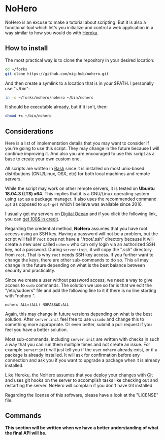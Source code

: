 NoHero
======

NoHero is an excuse to make a tutorial about scripting. But it is also a functional tool which let's you initialize and control a web application in a way similar to how you would do with [Heroku](https://www.heroku.com).

How to install
--------------

The most practical way is to clone the repository in your desired location:

```bash
cd ~/forks
git clone https://github.com/mig-hub/nohero.git
```

And then create a symlink to a location that is in your $PATH. I personally use "~/bin":

```bash
ln -s ~/forks/nohero/nohero ~/bin/nohero
```

It should be executable already, but if it isn't, then:

```bash
chmod +x ~/bin/nohero
```

Considerations
--------------

Here is a list of implementation details that you may want to consider if you're going to use this script. They may change in the future because I will continue improving it. And also you are encouraged to use this script as a base to create your own custom one.

All scripts are written in [Bash](https://en.wikipedia.org/wiki/Bash_%28Unix_shell%29) since it is installed on most unix-based distributions (GNU/Linux, OSX, etc) for both local machines and remote servers.

While the script may work on other remote servers, it is tested on **Ubuntu 18.04.3 (LTS) x64**. This implies that it is a GNU/Linux operating system using `apt` as a package manager. It also uses the recommended command `apt` as opposed to `apt-get` which I believe was available since 2016.

I usually get my servers on [Digital Ocean](https://m.do.co/c/a78c8d2aa8f1) and if you click the following link, you can [get 100$ in credit](https://m.do.co/c/a78c8d2aa8f1). 

Regarding the credential method, **NoHero** assumes that you have root access using an SSH key. Having a password will not be a problem, but the script will fail if `root` does not have a "/root/.ssh" directory because it will create a new user called `nohero` who can only login via an authorized SSH key, not a password. During `server:init`, it will copy the ".ssh" directory from `root`. That is why `root` needs SSH key access. If you further want to change the keys, there are other sub-commands to do so. This all may change in the future depending on what is the best balance between security and practicality.

Since we create a user without password access, we need a way to give access to `sudo` commands. The solution we use so far is that we edit the "/etc/sudoers" file and add the following line to it if there is no line starting with "nohero ".

```
nohero ALL=(ALL) NOPASSWD:ALL
```

Again, this may change in future versions depending on what is the best solution. After `server:init` feel free to use `visudo` and change this to something more appropriate. Or even better, submit a pull request if you feel you have a better solution.

Most sub-commands, including `server:init` are written with checks in such a way that you can run them multiple times and not create an issue. For example `server:init` will just tell you if the user `nohero` already exist, or if a package is already installed. It will ask for confirmation before any connection and ask you if you want to upgrade a package when it is already installed.

Like Heroku, the NoHero assumes that you deploy your changes with [Git](https://git-scm.com/) and uses git hooks on the server to accomplish tasks like checking out and restarting the server. NoHero will complain if you don't have Git installed.

Regarding the license of this software, please have a look at the "LICENSE" file.

Commands
--------

**This section will be written when we have a better understanding of what the final API will be.**

